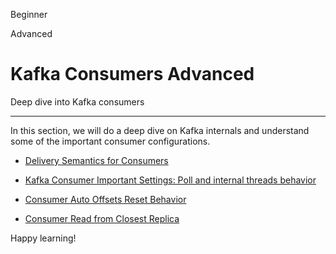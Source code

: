 Beginner

Advanced

Kafka Consumers Advanced
========================

Deep dive into Kafka consumers

* * *

In this section, we will do a deep dive on Kafka internals and understand some of the important consumer configurations.

*   [Delivery Semantics for Consumers](/kafka/delivery-semantics-for-kafka-consumers/)
    
*   [Kafka Consumer Important Settings: Poll and internal threads behavior](/kafka/kafka-consumer-important-settings-poll-and-internal-threads-behavior/)
    
*   [Consumer Auto Offsets Reset Behavior](/kafka/consumer-auto-offsets-reset-behavior/)
    
*   [Consumer Read from Closest Replica](/kafka/consumer-read-from-closest-replica/)
    

Happy learning!
